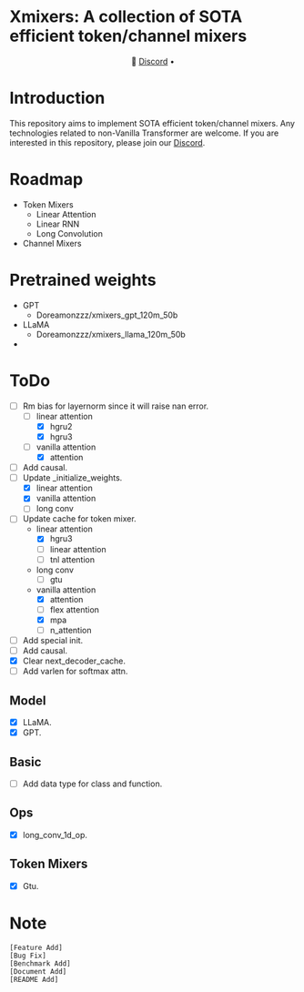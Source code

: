 # Xmixers: A collection of SOTA efficient token/channel mixers

<p align="center">
💬 <a href="https://discord.gg/ZpqcpSDE8g" target="_blank">Discord</a> •
</p>

# Introduction
This repository aims to implement SOTA efficient token/channel mixers. Any technologies related to non-Vanilla Transformer are welcome. If you are interested in this repository, please join our [Discord](https://discord.gg/ZpqcpSDE8g).

# Roadmap
- Token Mixers
    - Linear Attention
    - Linear RNN
    - Long Convolution
- Channel Mixers

# Pretrained weights

- GPT
  - Doreamonzzz/xmixers_gpt_120m_50b
- LLaMA
  - Doreamonzzz/xmixers_llama_120m_50b
-

# ToDo
- [ ] Rm bias for layernorm since it will raise nan error.
  - [ ] linear attention
    - [x] hgru2
    - [x] hgru3
  - [ ] vanilla attention
    - [x] attention
- [ ] Add causal.
- [ ] Update _initialize_weights.
  - [x] linear attention
  - [x] vanilla attention
  - [ ] long conv
- [ ] Update cache for token mixer.
  - linear attention
    - [x] hgru3
    - [ ] linear attention
    - [ ] tnl attention
  - long conv
    - [ ] gtu
  - vanilla attention
    - [x] attention
    - [ ] flex attention
    - [x] mpa
    - [ ] n_attention
- [ ] Add special init.
- [ ] Add causal.
- [x] Clear next_decoder_cache.
- [ ] Add varlen for softmax attn.

## Model
- [x] LLaMA.
- [x] GPT.

## Basic
- [ ] Add data type for class and function.

## Ops
- [x] long_conv_1d_op.

## Token Mixers
- [x] Gtu.

# Note
```
[Feature Add]
[Bug Fix]
[Benchmark Add]
[Document Add]
[README Add]
```

